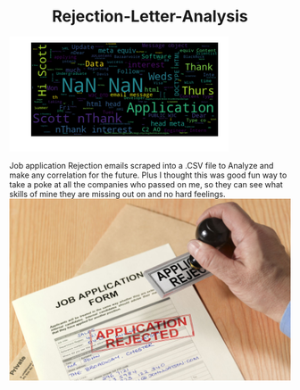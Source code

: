 # <center>Rejection-Letter-Analysis</center>
   
   ![title](images/dfwordcloud.png)


Job application Rejection emails scraped into a .CSV file to Analyze and make any correlation for the future. Plus I thought this was good fun way to take a poke at all the companies who passed on me, so they can see what skills of mine they are missing out on and no hard feelings.
                                 ![title](images/rejectedstampedpaperapp.JPG)
